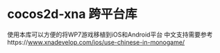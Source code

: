 ﻿# cocos2d-xna 跨平台库
使用本库可以方便的将WP7游戏移植到iOS和Android平台
中文支持需要参考https://www.xnadevelop.com/ios/use-chinese-in-monogame/
